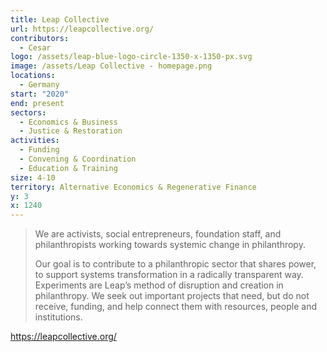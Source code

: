 ```yaml
---
title: Leap Collective
url: https://leapcollective.org/
contributors:
  - Cesar
logo: /assets/leap-blue-logo-circle-1350-x-1350-px.svg
image: /assets/Leap Collective - homepage.png
locations:
  - Germany
start: "2020"
end: present
sectors:
  - Economics & Business
  - Justice & Restoration
activities:
  - Funding
  - Convening & Coordination
  - Education & Training
size: 4-10
territory: Alternative Economics & Regenerative Finance
y: 3
x: 1240
---
```

> We are activists, social entrepreneurs, foundation staff, and philanthropists working towards systemic change in philanthropy.
> 
> Our goal is to contribute to a philanthropic sector that shares power, to support systems transformation in a radically transparent way. Experiments are Leap’s method of disruption and creation in philanthropy. We seek out important projects that need, but do not receive, funding, and help connect them with resources, people and institutions.

https://leapcollective.org/   
